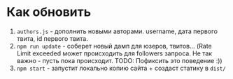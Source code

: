 # Как обновить

1. `authors.js` - дополнить новыми авторами. username, дата первого твита, id первого твита.
2. `npm run update` - соберет новый дамп для юзеров, твитов... (Rate Limit exceeded может происходить для followers запроса. Не так важно - пусть пока происходит. TODO: Пофиксить это поведение :))
3. `npm start` - запустит локально копию сайта + создаст статику в `dist/`
